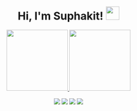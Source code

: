 <h1 align="center">Hi, I'm Suphakit! <img src="https://media.giphy.com/media/hvRJCLFzcasrR4ia7z/giphy.gif" width="35"/></h1>
<div align="center">
  <a href="https://github.com/GuySuphakit">
  <img height="160" src="https://github-readme-stats.vercel.app/api?username=GuySuphakit&rank_icon=github&show_icons=true&theme=dark&count_private=true"/>
  <img height="160" src="https://github-readme-stats.vercel.app/api/top-langs/?username=GuySuphakit&layout=compact&langs_count=7&theme=dark"/>
  </a>
</div>
<br>
<div align ="center"> 
  <a href="https://www.instagram.com/guysuphakitttt" target="_blank"><img src="https://img.shields.io/badge/-Instagram-%23333?style=for-the-badge&logo=instagram&logoColor=white" target="_blank"></a>
 <a href="https://web.facebook.com/profile.php?id=100004363866904" target="_blank"><img src="https://img.shields.io/badge/Facebook-%23333?style=for-the-badge&logo=facebook&logoColor=white" target="_blank"></a> 
  <a href = "mailto:ssuphapinyo@gmail.com"><img src="https://img.shields.io/badge/-Gmail-%23333?style=for-the-badge&logo=gmail&logoColor=white" target="_blank"></a>
  <a href="https://www.linkedin.com/in/ssuphapinyo/" target="_blank"><img src="https://img.shields.io/badge/-LinkedIn-%23333?style=for-the-badge&logo=linkedin&logoColor=white" target="_blank"> </a>
</div>



